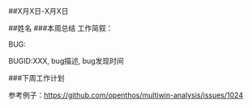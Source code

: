 
##X月X日-X月X日

##姓名
###本周总结
工作简叙：


BUG:
 
 BUGID:XXX, bug描述, bug发现时间
 
###下周工作计划

参考例子：https://github.com/openthos/multiwin-analysis/issues/1024
